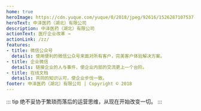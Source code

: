 ```yaml
---
home: true
heroImage: https://cdn.yuque.com/yuque/0/2018/jpeg/92616/1526287107537-assets/web-upload/27f0ab12-d94f-455f-af72-a109565ef2cd.jpeg?x-oss-process=image/resize,w_440
heroText: 中泽医药（湖北）有限公司
description: 中泽医药（湖北）有限公司
actionText: 医疗企业改革 →
actionLink: /zz/
features:
- title: 微信公众号
  details: 使用便利的微信公众号来面对所有客户，完美客户体验解决方案。
- title: 企业微信
  details: 链接企业的人与事件，使企业内部的交流更上一个台阶。
- title: 在线文档
  details: 共同的知识认可，使企业步伐一致。
footer: 中泽医药（湖北）有限公司 | Copyright © 2018
---
```


::: tip
绝不妥协于繁琐而落后的运营思维，从现在开始改变一切。
:::

